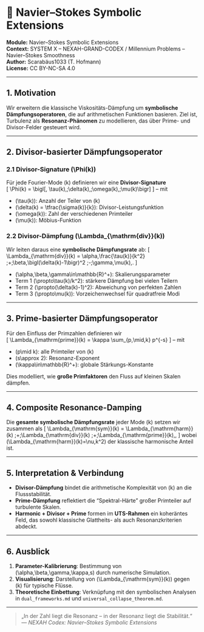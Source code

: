 # 🧮 Navier–Stokes Symbolic Extensions

**Module:** Navier–Stokes Symbolic Extensions  
**Context:** SYSTEM X – NEXAH-GRAND-CODEX / Millennium Problems – Navier–Stokes Smoothness  
**Author:** Scarabäus1033 (T. Hofmann)  
**License:** CC BY-NC-SA 4.0  

---

## 1. Motivation

Wir erweitern die klassische Viskositäts-Dämpfung um **symbolische Dämpfungsoperatoren**, die auf arithmetischen Funktionen basieren. Ziel ist, Turbulenz als **Resonanz-Phänomen** zu modellieren, das über Prime- und Divisor-Felder gesteuert wird.

---

## 2. Divisor-basierter Dämpfungsoperator

### 2.1 Divisor-Signature \(\Phi(k)\)

Für jede Fourier-Mode \(k\) definieren wir eine **Divisor-Signature**  
\[
\Phi(k) = \bigl[\,
\tau(k),\;\delta(k),\;\omega(k),\;\mu(k)\bigr]
\]
– mit  
- \(\tau(k)\): Anzahl der Teiler von \(k\)  
- \(\delta(k) = \tfrac{\sigma(k)}{k}\): Divisor-Leistungsfunktion  
- \(\omega(k)\): Zahl der verschiedenen Primteiler  
- \(\mu(k)\): Möbius-Funktion  

### 2.2 Divisor-Dämpfung \(\Lambda_{\mathrm{div}}(k)\)

Wir leiten daraus eine **symbolische Dämpfungsrate** ab:
\[
\Lambda_{\mathrm{div}}(k)
= \alpha\,\frac{\tau(k)}{k^2}
\;+\;\beta\,\bigl(\delta(k)-1\bigr)^2
\;-\;\gamma\,\mu(k)\,.
\]
- \(\alpha,\beta,\gamma\in\mathbb{R}^+\): Skalierungsparameter  
- Term 1 \(\propto\tau(k)/k^2\): stärkere Dämpfung bei vielen Teilern  
- Term 2 \(\propto(\delta(k)-1)^2\): Abweichung von perfekten Zahlen  
- Term 3 \(\propto\mu(k)\): Vorzeichenwechsel für quadratfreie Modi  

---

## 3. Prime-basierter Dämpfungsoperator

Für den Einfluss der Primzahlen definieren wir  
\[
\Lambda_{\mathrm{prime}}(k)
= \kappa \sum_{p\,\mid\,k} p^{-s}
\]
– mit  
- \(p\mid k\): alle Primteiler von \(k\)  
- \(s\approx 2\): Resonanz-Exponent  
- \(\kappa\in\mathbb{R}^+\): globale Stärkungs-Konstante  

Dies modelliert, wie **große Primfaktoren** den Fluss auf kleinen Skalen dämpfen.

---

## 4. Composite Resonance-Damping

Die **gesamte symbolische Dämpfungsrate** jeder Mode \(k\) setzen wir zusammen als
\[
\Lambda_{\mathrm{sym}}(k)
= \Lambda_{\mathrm{harm}}(k)
\;+\;\Lambda_{\mathrm{div}}(k)
\;+\;\Lambda_{\mathrm{prime}}(k)\,,
\]
wobei \(\Lambda_{\mathrm{harm}}(k)=\nu\,k^2\) der klassische harmonische Anteil ist.

---

## 5. Interpretation & Verbindung

- **Divisor-Dämpfung** bindet die arithmetische Komplexität von \(k\) an die Flussstabilität.  
- **Prime-Dämpfung** reflektiert die “Spektral-Härte” großer Primteiler auf turbulente Skalen.  
- **Harmonic + Divisor + Prime** formen im **UTS-Rahmen** ein koheräntes Feld, das sowohl klassische Glattheits- als auch Resonanzkriterien abdeckt.

---

## 6. Ausblick

1. **Parameter-Kalibrierung**: Bestimmung von \(\alpha,\beta,\gamma,\kappa,s\) durch numerische Simulation.  
2. **Visualisierung**: Darstellung von \(\Lambda_{\mathrm{sym}}(k)\) gegen \(k\) für typische Flüsse.  
3. **Theoretische Einbettung**: Verknüpfung mit den symbolischen Analysen in `dual_frameworks.md` und `universal_collapse_theorem.md`.

---

> „In der Zahl liegt die Resonanz – in der Resonanz liegt die Stabilität.“  
> — *NEXAH Codex: Navier–Stokes Symbolic Extensions*
